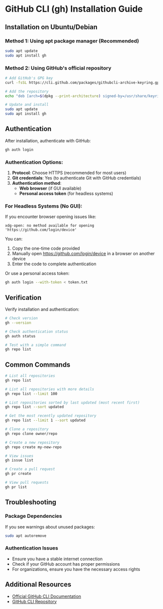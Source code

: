 # GitHub CLI (gh) Installation Guide

## Installation on Ubuntu/Debian

### Method 1: Using apt package manager (Recommended)

```bash
sudo apt update
sudo apt install gh
```

### Method 2: Using GitHub's official repository

```bash
# Add GitHub's GPG key
curl -fsSL https://cli.github.com/packages/githubcli-archive-keyring.gpg | sudo dd of=/usr/share/keyrings/githubcli-archive-keyring.gpg

# Add the repository
echo "deb [arch=$(dpkg --print-architecture) signed-by=/usr/share/keyrings/githubcli-archive-keyring.gpg] https://cli.github.com/packages stable main" | sudo tee /etc/apt/sources.list.d/github-cli.list > /dev/null

# Update and install
sudo apt update
sudo apt install gh
```

## Authentication

After installation, authenticate with GitHub:

```bash
gh auth login
```

### Authentication Options:

1. **Protocol**: Choose HTTPS (recommended for most users)
2. **Git credentials**: Yes (to authenticate Git with GitHub credentials)
3. **Authentication method**: 
   - **Web browser** (if GUI available)
   - **Personal access token** (for headless systems)

### For Headless Systems (No GUI):

If you encounter browser opening issues like:
```
xdg-open: no method available for opening 'https://github.com/login/device'
```

You can:
1. Copy the one-time code provided
2. Manually open https://github.com/login/device in a browser on another device
3. Enter the code to complete authentication

Or use a personal access token:
```bash
gh auth login --with-token < token.txt
```

## Verification

Verify installation and authentication:

```bash
# Check version
gh --version

# Check authentication status
gh auth status

# Test with a simple command
gh repo list
```

## Common Commands

```bash
# List all repositories
gh repo list

# List all repositories with more details
gh repo list --limit 100

# List repositories sorted by last updated (most recent first)
gh repo list --sort updated

# Get the most recently updated repository
gh repo list --limit 1 --sort updated

# Clone a repository
gh repo clone owner/repo

# Create a new repository
gh repo create my-new-repo

# View issues
gh issue list

# Create a pull request
gh pr create

# View pull requests
gh pr list
```

## Troubleshooting

### Package Dependencies
If you see warnings about unused packages:
```bash
sudo apt autoremove
```

### Authentication Issues
- Ensure you have a stable internet connection
- Check if your GitHub account has proper permissions
- For organizations, ensure you have the necessary access rights

## Additional Resources

- [Official GitHub CLI Documentation](https://cli.github.com/manual/)
- [GitHub CLI Repository](https://github.com/cli/cli)